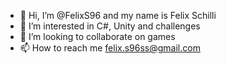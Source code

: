 - 👋 Hi, I’m @FelixS96 and my name is Felix Schilli
- 👀 I’m interested in C#, Unity and challenges
- 💞️ I’m looking to collaborate on games
- 📫 How to reach me felix.s96ss@gmail.com

<!---
FelixS96/FelixS96 is a ✨ special ✨ repository because its `README.md` (this file) appears on your GitHub profile.
You can click the Preview link to take a look at your changes.
--->
